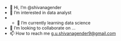 - 👋 Hi, I’m @shivanagender
- 👀 I’m interested in data analyst
- - 🌱 I’m currently learning data science
- 💞️ I’m looking to collaborate on ...
- 📫 How to reach me g.u.shivanagender9@gmail.com

<!---
shivanagender/shivanagender is a ✨ special ✨ repository because its `README.md` (this file) appears on your GitHub profile.
You can click the Preview link to take a look at your changes.
--->

